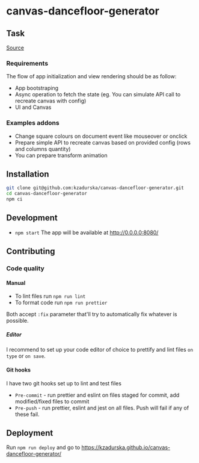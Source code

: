 # canvas-dancefloor-generator

## Task

[Source](https://github.com/vv1n3k/CanvasAPI-task-dancefloor)

### Requirements

The flow of app initialization and view rendering should be as follow: 
- App bootstraping 
- Async operation to fetch the state (eg. You can simulate API call to recreate canvas with config) 
- UI and Canvas 
 
### Examples addons

- Change square colours on document event like mouseover or onclick
- Prepare simple API to recreate canvas based on provided config (rows and columns quantity)
- You can prepare transform animation


## Installation

```bash
git clone git@github.com:kzadurska/canvas-dancefloor-generator.git
cd canvas-dancefloor-generator
npm ci
```

## Development

* `npm start`
The app will be available at http://0.0.0.0:8080/

## Contributing
### Code quality
#### Manual

* To lint files run `npm run lint`
* To format code run `npm run prettier`

Both accept `:fix` parameter that'll try to automatically fix whatever is possible.

##### Editor

I recommend to set up your code editor of choice to prettify and lint files `on type` or `on save`.

#### Git hooks
I have two git hooks set up to lint and test files

* `Pre-commit` - run prettier and eslint on files staged for commit, add modified/fixed files to commit
* `Pre-push` - run prettier, eslint and jest on all files. Push will fail if any of these fail.

## Deployment
Run `npm run deploy` and go to https://kzadurska.github.io/canvas-dancefloor-generator/
